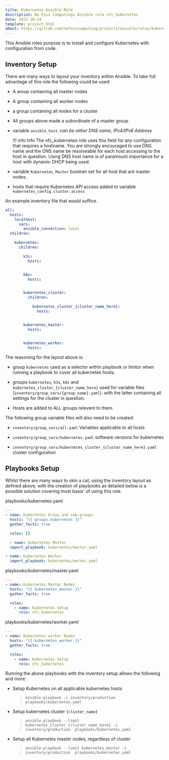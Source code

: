 ```yaml
---
title: Kubernetes Ansible Role
description: No Fuss Computings Ansible role nfc_kubernetes
date: 2023-10-24
template: project.html
about: https://gitlab.com/nofusscomputing/projects/ansible/roles/kubernetes
---
```


This Ansible roles purpose is to install and configure Kubernetes with configuration from code.


## Inventory Setup

There are many ways to layout your inventory within Ansible. To take full advantage of this role the following could be used:

- A aroup containing all master nodes

- A group containing all worker nodes

- a group containing all nodes for a cluster

- All groups above made a subordinate of a master group

- variable `ansible_host`. _can be either DNS name, IPv4/IPv6 Address_

    !!! info Info
        The nfc_kubernetes role uses this field for any configuration that requires a hostname. You are strongly encouraged to use DNS name and the DNS name be resolveable for each host accessing to the host in question. Using DNS host name is of paramount importance for a host with dynamic DHCP being used.

- variable `Kubernetes_Master` _boolean_ set for all host that are master nodes.

- hosts that require Kubernetes API access added to variable `kubernetes_config.cluster.access`

An example inventory file that would suffice.

``` yaml
all:
  hosts:
    localhost:
      vars:
        ansible_connection: local
  children:

    kubernetes:
      children:

        k3s:
          hosts:


        k8s:
          hosts:


        kubernetes_cluster:
          children:

            kubernetes_cluster_{cluster_name_here}:
              hosts:


        kubernetes_master:
          hosts:


        kubernetes_worker:
          hosts:

```

The reasoning for the layout above is:

- group `kubernetes` used as a selector within playbook or limitor when running a playbook to cover all kubernetes hosts.

- groups `kubernetes`, `k3s`, `k8s` and `kubernetes_cluster_{cluster_name_here}` used for variable files (`inventory/group_vars/{group_name}.yaml`). with the latter containing all settings for the cluster in question.

- Hosts are added to ALL groups relevent to them.


The following group variable files will also need to be created:

- `inventory/group_vars/all.yaml` Variables applicable to all hosts

- `inventory/group_vars/kubernetes.yaml` software versions for kubernetes 

- `inventory/group_vars/kubernetes_cluster_{cluster_name_here}.yaml` cluster configuration


## Playbooks Setup

Whilst there are many ways to skin a cat, using the inventory layout as defined above, with the creation of playbooks as detailed below is a possible solution covering most basis' of using this role.

playbooks/kubernetes.yaml

``` yaml
---
- name: Kubernetes Group and sub-groups
  hosts: "{{ groups.kubernetes }}"
  gather_facts: true

  roles: []

  - name: Kubernetes Master
  import_playbook: kubernetes/master.yaml

- name: Kubernetes Worker
  import_playbook: kubernetes/worker.yaml
```

playbooks/kubernetes/master.yaml
``` yaml
---
- name: Kubernetes Master Nodes
  hosts: "{{ kubernetes_master }}"
  gather_facts: true

  roles: 
    - name: Kubernetes Setup
      role: nfc_kubernetes

```

playbooks/kubernetes/worker.yaml
``` yaml
---
- name: Kubernetes worker Nodes
  hosts: "{{ kubernetes_worker }}"
  gather_facts: true

  roles:
    - name: Kubernetes Setup
      role: nfc_kubernetes

```

Running the above playbooks with the inventory setup allows the following and more:

- Setup Kubernetes on all applicable kubernetes hosts

    > `ansible-playbook -i inventory/production  playbooks/kubernetes.yaml`

- Setup kubernetes cluster `{cluster_name}`

    > `ansible-playbook --limit kubernetes_cluster_{cluster_name_here} -i inventory/production  playbooks/kubernetes.yaml`

- Setup all Kubernetes master nodes, regardless of cluster

    > `ansible-playbook --limit kubernetes_master -i inventory/production  playbooks/kubernetes.yaml`
